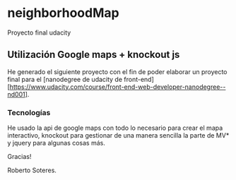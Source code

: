 # neighborhoodMap
Proyecto final udacity

## Utilización Google maps + knockout js

He generado el siguiente proyecto con el fin de poder elaborar un proyecto final para el [nanodegree de udacity de front-end][https://www.udacity.com/course/front-end-web-developer-nanodegree--nd001].

### Tecnologías

He usado la api de google maps con todo lo necesario para crear el mapa interactivo, knockout para gestionar de una manera sencilla la parte de MV* y jquery para algunas cosas más.



Gracias!

Roberto Soteres.

